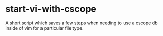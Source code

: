 # start-vi-with-cscope
A short script which saves a few steps when needing to use a cscope db inside of vim for a particular file type.

